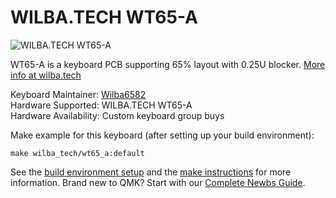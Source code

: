 # WILBA.TECH WT65-A

![WILBA.TECH WT65-A](https://wilba.tech)

WT65-A is a keyboard PCB supporting 65% layout with 0.25U blocker. [More info at wilba.tech](https://wilba.tech/)

Keyboard Maintainer: [Wilba6582](https://github.com/Wilba6582)  
Hardware Supported: WILBA.TECH WT65-A  
Hardware Availability: Custom keyboard group buys

Make example for this keyboard (after setting up your build environment):

    make wilba_tech/wt65_a:default

See the [build environment setup](https://docs.qmk.fm/#/getting_started_build_tools) and the [make instructions](https://docs.qmk.fm/#/getting_started_make_guide) for more information. Brand new to QMK? Start with our [Complete Newbs Guide](https://docs.qmk.fm/#/newbs).